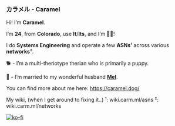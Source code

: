 ### カラメル - Caramel
Hi! I’m **Caramel**.

I’m **24**, from **Colorado**, use **It**/**Its**, and I’m 🏳️‍⚧️!

I do **Systems Engineering** and operate a few **ASNs**¹ across various **networks**².

🐕 - I’m a multi-theriotype therian who is primarily a puppy.

💍 - I’m married to my wonderful husband [**Mel**](https://devil.horse).

You can find more about me here:
https://caramel.dog/

My wiki, (when I get around to fixing it..)
¹: wiki.carm.ml/asns
²: wiki.carm.ml/networks

[![ko-fi](https://www.ko-fi.com/img/githubbutton_sm.svg)](https://ko-fi.com/V7V818EW0)
